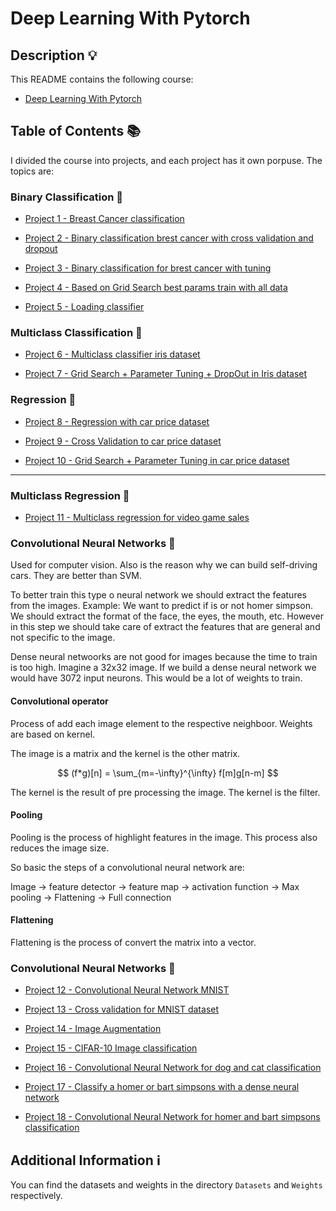 # Deep Learning With Pytorch

## Description 💡

This README contains the following course:

- [Deep Learning With Pytorch](https://www.udemy.com/course/formacao-deep-learning-pytorch-python/)

## Table of Contents 📚

I divided the course into projects, and each project has it own porpuse. The topics are:

### Binary Classification 🎯

- [Project 1 - Breast Cancer classification](/Courses/Deep%20Learning%20With%20Pytorch/Project_1.ipynb)

- [Project 2 - Binary classification brest cancer with cross validation and dropout](/Courses/Deep%20Learning%20With%20Pytorch/Project_2.ipynb)

- [Project 3 - Binary classification for brest cancer with tuning](/Courses/Deep%20Learning%20With%20Pytorch/Project_3.ipynb)

- [Project 4 - Based on Grid Search best params train with all data](/Courses/Deep%20Learning%20With%20Pytorch/Project_4.ipynb)

- [Project 5 - Loading classifier](/Courses/Deep%20Learning%20With%20Pytorch/Project_5.ipynb)

### Multiclass Classification 🎯

- [Project 6 - Multiclass classifier iris dataset](/Courses/Deep%20Learning%20With%20Pytorch/Project_6.ipynb)

- [Project 7 - Grid Search + Parameter Tuning + DropOut in Iris dataset](/Courses/Deep%20Learning%20With%20Pytorch/Project_7.ipynb)

### Regression 🎯

- [Project 8 - Regression with car price dataset](/Courses/Deep%20Learning%20With%20Pytorch/Project_8.ipynb)

- [Project 9 - Cross Validation to car price dataset](/Courses/Deep%20Learning%20With%20Pytorch/Project_9.ipynb)

- [Project 10 - Grid Search + Parameter Tuning in car price dataset](/Courses/Deep%20Learning%20With%20Pytorch/Project_10.ipynb)

---

### Multiclass Regression 🎯

- [Project 11 - Multiclass regression for video game sales](/Courses/Deep%20Learning%20With%20Pytorch/Project_11.ipynb)

### Convolutional Neural Networks 🎯

Used for computer vision. Also is the reason why we can build self-driving cars. They are better than SVM.

To better train this type o neural network we should extract the features from the images. Example: We want to predict if is or not homer simpson. We should extract the format of the face, the eyes, the mouth, etc. However in this step we should take care of extract the features that are general and not specific to the image.

Dense neural netwoorks are not good for images because the time to train is too high. Imagine a 32x32 image. If we build a dense neural network we would have 3072 input neurons. This would be a lot of weights to train.

#### Convolutional operator

Process of add each image element to the respective neighboor. Weights are based on kernel. 

The image is a matrix and the kernel is the other matrix.

$$ (f*g)[n] = \sum_{m=-\infty}^{\infty} f[m]g[n-m] $$

The kernel is the result of pre processing the image. The kernel is the filter.

#### Pooling

Pooling is the process of highlight features in the image. This process also reduces the image size.

So basic the steps of a convolutional neural network are:

Image -> feature detector -> feature map -> activation function -> Max pooling -> Flattening -> Full connection

#### Flattening

Flattening is the process of convert the matrix into a vector.


### Convolutional Neural Networks 🎯

- [Project 12 - Convolutional Neural Network MNIST](/Courses/Deep%20Learning%20With%20Pytorch/Project_12.ipynb)

- [Project 13 - Cross validation for MNIST dataset](/Courses/Deep%20Learning%20With%20Pytorch/Project_13.ipynb) 

- [Project 14 - Image Augmentation](/Courses/Deep%20Learning%20With%20Pytorch/Project_14.ipynb)

- [Project 15 - CIFAR-10 Image classification](/Courses/Deep%20Learning%20With%20Pytorch/Project_15.ipynb)

- [Project 16 - Convolutional Neural Network for dog and cat classification](/Courses/Deep%20Learning%20With%20Pytorch/Project_16.ipynb)

- [Project 17 - Classify a homer or bart simpsons with a dense neural network](/Courses/Deep%20Learning%20With%20Pytorch/Project_17.ipynb)

- [Project 18 - Convolutional Neural Network for homer and bart simpsons classification](/Courses/Deep%20Learning%20With%20Pytorch/Project_18.ipynb)

## Additional Information ℹ️

You can find the datasets and weights in the directory `Datasets` and `Weights` respectively.